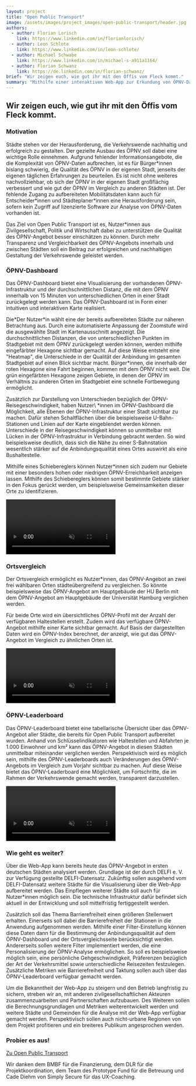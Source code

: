 ```yaml
---
layout: project
title: "Open Public Transport"
image: /assets/images/project_images/open-public-transport/header.jpg
authors:
  - author: Florian Lorisch
    link: https://www.linkedin.com/in/florianlorisch/
  - author: Leon Schlote
    link: https://www.linkedin.com/in/leon-schlote/
  - author: Michael Schwabe
    link: https://www.linkedin.com/in/michael-s-a911a1164/
  - author: Florian Schwanz
    link: https://de.linkedin.com/in/florian-schwanz/
brief: "Wir zeigen euch, wie gut ihr mit den Öffis vom Fleck kommt."
summary: "Mithilfe einer interaktiven Web-App zur Erkundung von ÖPNV-Daten schafft Open Puplic Transport mehr Transparenz über die Qualität des ÖPNV in deutschen Städten."
---
```


## Wir zeigen euch, wie gut ihr mit den Öffis vom Fleck kommt.

### Motivation

Städte stehen vor der Herausforderung, die Verkehrswende nachhaltig und erfolgreich zu gestalten. Der gezielte Ausbau des ÖPNV soll dabei eine wichtige Rolle einnehmen. Aufgrund fehlender Informationsangebote, die die Komplexität von ÖPNV-Daten aufbrechen, ist es für Bürger\*innen bislang schwierig, die Qualität des ÖPNV in der eigenen Stadt, jenseits der eigenen täglichen Erfahrungen zu beurteilen. Es ist nicht ohne weiteres nachvollziehbar, ob sich der ÖPNV in der eigenen Stadt großflächig verbessert und wie gut der ÖPNV im Vergleich zu anderen Städten ist. Der fehlende Zugang zu aufbereiteten Mobilitätsdaten kann auch für Entscheider\*innen und Städteplaner\*innen eine Herausforderung sein, sofern kein Zugriff auf lizenzierte Software zur Analyse von ÖPNV-Daten vorhanden ist. 

Das Ziel von Open Public Transport ist es, Nutzer\*innen aus Zivilgesellschaft, Politik und Wirtschaft dabei zu unterstützen die Qualität des ÖPNV-Angebot besser einschätzen zu können. Durch mehr Transparenz und Vergleichbarkeit des ÖPNV-Angebots innerhalb und zwischen Städten soll ein Beitrag zur erfolgreichen und nachhaltigen Gestaltung der Verkehrswende geleistet werden.

### ÖPNV-Dashboard

Das ÖPNV-Dashboard bietet eine Visualisierung der vorhandenen ÖPNV-Infrastruktur und der durchschnittlichen Distanz, die mit dem ÖPNV innerhalb von 15 Minuten von unterschiedlichen Orten in einer Stadt zurückgelegt werden kann. Das ÖPNV-Dashboard ist in Form einer intuitiven und interaktiven Karte realisiert. 

Die\*Der Nutzer\*in wählt eine der bereits aufbereiteten Städte zur näheren Betrachtung aus. Durch eine automatisierte Anpassung der Zoomstufe wird die ausgewählte Stadt im Kartenausschnitt angezeigt. Die durchschnittlichen Distanzen, die von unterschiedlichen Punkten im Stadtgebiet mit dem ÖPNV zurückgelegt werden können, werden mithilfe eingefärbter Hexagone sichtbar gemacht. Auf diese Weise entsteht eine "Heatmap", die Unterschiede in der Qualität der Anbindung im gesamten Stadtgebiet auf einen Blick sichtbar macht. Bürger\*innen, die innerhalb der roten Hexagone eine Fahrt beginnen, kommen mit dem ÖPNV nicht weit. Die grün eingefärbten Hexagone zeigen Gebiete, in denen der ÖPNV im Verhältnis zu anderen Orten im Stadtgebiet eine schnelle Fortbewegung ermöglicht.

Zusätzlich zur Darstellung von Unterschieden bezüglich der ÖPNV-Reisegeschwindigkeit, haben Nutzer\ *innen im ÖPNV-Dashboard die Möglichkeit, alle Ebenen der ÖPNV-Infrastruktur einer Stadt sichtbar zu machen. Dafür stehen Schaltflächen über die beispielsweise U-Bahn-Stationen und Linien auf der Karte eingeblendet werden können. Unterschiede in der Reisegeschwindigkeit können so unmittelbar mit Lücken in der ÖPNV-Infrastruktur in Verbindung gebracht werden. So wird beispielsweise deutlich, dass sich die Nähe zu einer S-Bahnstation wesentlich stärker auf die Anbindungsqualität eines Ortes auswirkt als eine Bushaltestelle.

Mithilfe eines Schiebereglers können Nutzer\*innen sich zudem nur Gebiete mit einer besonders hohen oder niedrigen ÖPNV-Erreichbarkeit anzeigen lassen. Mithilfe des Schiebereglers können somit bestimmte Gebiete stärker in den Fokus gerückt werden, um beispielsweise Gemeinsamkeiten dieser Orte zu identifizieren.

<video src="/assets/images/project_images/open-public-transport/01-dashboard.mp4" autoplay controls muted loop></video>

### Ortsvergleich

Der Ortsvergleich ermöglicht es Nutzer\*innen, das ÖPNV-Angebot an zwei frei wählbaren Orten städteübergreifend zu vergleichen. So könnte beispielsweise das ÖPNV-Angebot am Hauptgebäude der HU Berlin mit dem ÖPNV-Angebot am Hauptgebäude der Universität Hamburg verglichen werden.

Für beide Orte wird ein übersichtliches ÖPNV-Profil mit der Anzahl der verfügbaren Haltestellen erstellt. Zudem wird das verfügbare ÖPNV-Angebot mithilfe einer Karte sichtbar gemacht. Auf Basis der dargestellten Daten wird ein ÖPNV-Index berechnet, der anzeigt, wie gut das ÖPNV-Angebot im Vergleich zu ähnlichen Orten ist. 

<video src="/assets/images/project_images/open-public-transport/02-comparison.mp4" autoplay controls muted loop></video>

### ÖPNV-Leaderboard

Das ÖPNV-Leaderboard bietet eine tabellarische Übersicht über das ÖPNV-Angebot aller Städte, die bereits für Open Public Transport aufbereitet wurden. Anhand von Schlüsselindikatoren wie Haltestellen und Abfahrten je 1.000 Einwohner und km² kann das ÖPNV-Angebot in diesen Städten unmittelbar miteinander verglichen werden. Perspektivisch wird es möglich sein, mithilfe des ÖPNV-Leaderboards auch Veränderungen des ÖPNV-Angebots im Vergleich zum Vorjahr sichtbar zu machen. Auf diese Weise bietet das ÖPNV-Leaderboard eine Möglichkeit, um Fortschritte, die im Rahmen der Verkehrswende gemacht werden, transparent darzustellen.

<video src="/assets/images/project_images/open-public-transport/03-leaderboard.mp4" autoplay controls muted loop></video>

### Wie geht es weiter?

Über die Web-App kann bereits heute das ÖPNV-Angebot in ersten deutschen Städten analysiert werden. Grundlage ist der durch DELFI e. V. zur Verfügung gestellte DELFI-Datensatz. Zukünftig sollen ausgehend vom DELFI-Datensatz weitere Städte für die Visualisierung über die Web-App aufbereitet werden. Das Einpflegen weiterer Städte soll auch für Nutzer\*innen möglich sein. Die technische Infrastruktur dafür befindet sich aktuell in der Entwicklung und soll mittelfristig fertiggestellt werden.

Zusätzlich soll das Thema Barrierefreiheit einen größeren Stellenwert erhalten. Einerseits soll dabei die Barrierefreiheit der Stationen in die Anwendung aufgenommen werden. Mithilfe einer Filter-Einstellung können diese Daten dann für die Bestimmung der Anbindungsqualität auf dem ÖPNV-Dashboard und der Ortsvergleichsseite berücksichtigt werden. Andererseits sollen weitere Filter implementiert werden, die eine Personalisierung der ÖPNV-Analyse ermöglichen. So soll es beispielsweise möglich sein, eine persönliche Gehgeschwindigkeit, Präferenzen bezüglich der Art der Verkehrsmittel sowie unterschiedliche Reisezeiten festzulegen. Zusätzliche Metriken wie Barrierefreiheit und Taktung sollen auch über das ÖPNV-Leaderboard verfügbar gemacht werden.
 
Um die Bekanntheit der Web-App zu steigern und den Betrieb langfristig zu sichern, streben wir an, mit anderen zivilgesellschaftlichen Akteuren zusammenzuarbeiten und Partnerschaften aufzubauen. Des Weiteren sollen die Berechnungsgrundlagen und Metriken weiterentwickelt werden und weitere Städte und Gemeinden für die Analyse mit der Web-App verfügbar gemacht werden. Perspektivisch sollen auch nicht-urbane Regionen von dem Projekt profitieren und ein breiteres Publikum angesprochen werden.

### Probier es aus!

[Zu Open Public Transport](https://openpublictransport.de)

Wir danken dem BMBF für die Finanzierung, dem DLR für die Projektkoordination, dem Team des Prototype Fund für die Betreuung und Cade Diehm von Simply Secure für das UX-Coaching.
